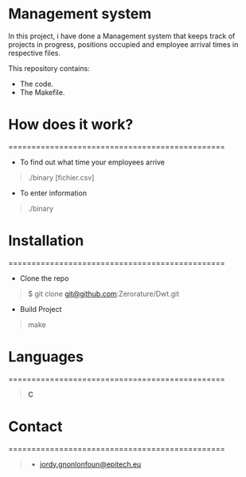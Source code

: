 **Management system**
===============================================

In this project, i have done a Management system that keeps track of projects in progress, positions occupied and employee arrival times in respective files.

This repository contains:
* The code.
* The Makefile.

# How does it work?
===============================================

* To find out what time your employees arrive
> ./binary [fichier.csv]

* To enter information
> ./binary

# Installation
===============================================

* Clone the repo

> $ git clone git@github.com:Zerorature/Dwt.git

* Build Project

 > make
 
 # Languages
===============================================

> **C**

# Contact
===============================================

> * jordy.gnonlonfoun@epitech.eu